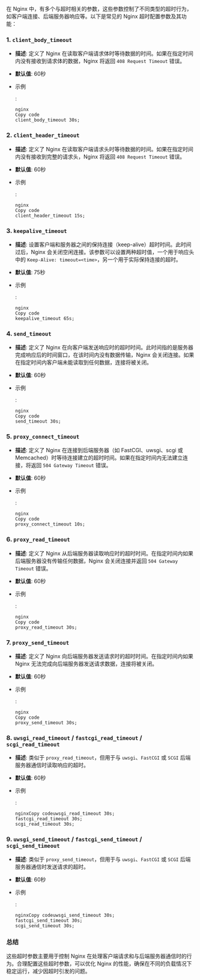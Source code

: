 

在 Nginx 中，有多个与超时相关的参数，这些参数控制了不同类型的超时行为，如客户端连接、后端服务器响应等。以下是常见的 Nginx 超时配置参数及其功能：

### **1. `client_body_timeout`**

- **描述**: 定义了 Nginx 在读取客户端请求体时等待数据的时间。如果在指定时间内没有接收到请求体的数据，Nginx 将返回 `408 Request Timeout` 错误。

- **默认值**: 60秒

- 示例

  :

  ```
  nginx
  Copy code
  client_body_timeout 30s;
  ```

### **2. `client_header_timeout`**

- **描述**: 定义了 Nginx 在读取客户端请求头时等待数据的时间。如果在指定时间内没有接收到完整的请求头，Nginx 将返回 `408 Request Timeout` 错误。

- **默认值**: 60秒

- 示例

  :

  ```
  nginx
  Copy code
  client_header_timeout 15s;
  ```

### **3. `keepalive_timeout`**

- **描述**: 设置客户端和服务器之间的保持连接（keep-alive）超时时间。此时间过后，Nginx 会关闭空闲连接。该参数可以设置两种超时值，一个用于响应头中的 `Keep-Alive: timeout=<time>`，另一个用于实际保持连接的超时。

- **默认值**: 75秒

- 示例

  :

  ```
  nginx
  Copy code
  keepalive_timeout 65s;
  ```

### **4. `send_timeout`**

- **描述**: 定义了 Nginx 在向客户端发送响应时的超时时间。此时间指的是服务器完成响应后的时间窗口，在该时间内没有数据传输，Nginx 会关闭连接。如果在指定时间内客户端未能读取到任何数据，连接将被关闭。

- **默认值**: 60秒

- 示例

  :

  ```
  nginx
  Copy code
  send_timeout 30s;
  ```

### **5. `proxy_connect_timeout`**

- **描述**: 定义了 Nginx 在连接到后端服务器（如 FastCGI、uwsgi、scgi 或 Memcached）时等待连接建立的超时时间。如果在指定时间内无法建立连接，将返回 `504 Gateway Timeout` 错误。

- **默认值**: 60秒

- 示例

  :

  ```
  nginx
  Copy code
  proxy_connect_timeout 10s;
  ```

### **6. `proxy_read_timeout`**

- **描述**: 定义了 Nginx 从后端服务器读取响应时的超时时间。在指定时间内如果后端服务器没有传输任何数据，Nginx 会关闭连接并返回 `504 Gateway Timeout` 错误。

- **默认值**: 60秒

- 示例

  :

  ```
  nginx
  Copy code
  proxy_read_timeout 30s;
  ```

### **7. `proxy_send_timeout`**

- **描述**: 定义了 Nginx 向后端服务器发送请求时的超时时间。在指定时间内如果 Nginx 无法完成向后端服务器发送请求数据，连接将被关闭。

- **默认值**: 60秒

- 示例

  :

  ```
  nginx
  Copy code
  proxy_send_timeout 30s;
  ```

### **8. `uwsgi_read_timeout` / `fastcgi_read_timeout` / `scgi_read_timeout`**

- **描述**: 类似于 `proxy_read_timeout`，但用于与 `uwsgi`、`FastCGI` 或 `SCGI` 后端服务器通信时读取响应的超时。

- **默认值**: 60秒

- 示例

  :

  ```
  nginxCopy codeuwsgi_read_timeout 30s;
  fastcgi_read_timeout 30s;
  scgi_read_timeout 30s;
  ```

### **9. `uwsgi_send_timeout` / `fastcgi_send_timeout` / `scgi_send_timeout`**

- **描述**: 类似于 `proxy_send_timeout`，但用于与 `uwsgi`、`FastCGI` 或 `SCGI` 后端服务器通信时发送请求的超时。

- **默认值**: 60秒

- 示例

  :

  ```
  nginxCopy codeuwsgi_send_timeout 30s;
  fastcgi_send_timeout 30s;
  scgi_send_timeout 30s;
  ```

### **总结**

这些超时参数主要用于控制 Nginx 在处理客户端请求和与后端服务器通信时的行为。合理配置这些超时参数，可以优化 Nginx 的性能，确保在不同的负载情况下稳定运行，减少因超时引发的问题。